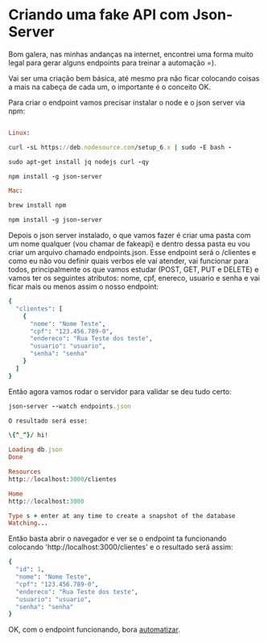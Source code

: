 # Criando uma fake API com Json-Server

Bom galera, nas minhas andanças na internet, encontrei uma forma muito legal para gerar alguns endpoints para treinar a automação =).

Vai ser uma criação bem básica, até mesmo pra não ficar colocando coisas a mais na cabeça de cada um, o importante é o conceito OK.

Para criar o endpoint vamos precisar instalar o node e o json server via npm:

```ruby

Linux:

curl -sL https://deb.nodesource.com/setup_6.x | sudo -E bash -

sudo apt-get install jq nodejs curl -qy

npm install -g json-server

Mac:

brew install npm

npm install -g json-server
```
Depois o json server instalado, o que vamos fazer é criar uma pasta com um nome qualquer (vou chamar de fakeapi) e dentro dessa pasta eu vou criar um arquivo chamado endpoints.json. Esse endpoint será o /clientes e como eu não vou definir quais verbos ele vai atender, vai funcionar para todos, principalmente os que vamos estudar (POST, GET, PUT e DELETE) e vamos ter os seguintes atributos: nome, cpf, enereco, usuario e senha e vai ficar mais ou menos assim o nosso endpoint:

```ruby
{
  "clientes": [
    {
      "nome": "Nome Teste",
      "cpf": "123.456.789-0",
      "endereco": "Rua Teste dos teste",
      "usuario": "usuario",
      "senha": "senha"
    }
  ]
}
```

Então agora vamos rodar o servidor para validar se deu tudo certo:

```ruby
json-server --watch endpoints.json

O resultado será esse:

\{^_^}/ hi!

Loading db.json
Done

Resources
http://localhost:3000/clientes

Home
http://localhost:3000

Type s + enter at any time to create a snapshot of the database
Watching...
```

Então basta abrir o navegador e ver se o endpoint ta funcionando colocando 'http://localhost:3000/clientes' e o resultado será assim:

```ruby
{
  "id": 1,
  "nome": "Nome Teste",
  "cpf": "123.456.789-0",
  "endereco": "Rua Teste dos teste",
  "usuario": "usuario",
  "senha": "senha"
}
```

OK, com o endpoint funcionando, bora [automatizar](https://github.com/thiagomarquessp/httpartyforall/blob/master/Criando_arquivos_Feature.md).
